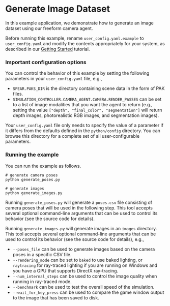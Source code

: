 # Generate Image Dataset

In this example application, we demonstrate how to generate an image dataset using our freeform camera agent.

Before running this example, rename `user_config.yaml.example` to `user_config.yaml` and modify the contents appropriately for your system, as described in our [Getting Started](../../docs/getting_started.md) tutorial.

### Important configuration options

You can control the behavior of this example by setting the following parameters in your `user_config.yaml` file, e.g.,
  - `SPEAR.PAKS_DIR` is the directory containing scene data in the form of PAK files.
  - `SIMULATION_CONTROLLER.CAMERA_AGENT.CAMERA.RENDER_PASSES` can be set to a list of image modalities that you want the agent to return (e.g., setting the value `["depth", "final_color", "segmentation"]` will return depth images, photorealistic RGB images, and segmentation images).

Your `user_config.yaml` file only needs to specify the value of a parameter if it differs from the defaults defined in the `python/config` directory. You can browse this directory for a complete set of all user-configurable parameters.

### Running the example

You can run the example as follows.

```console
# generate camera poses
python generate_poses.py

# generate images
python generate_images.py
```

Running `generate_poses.py` will generate a `poses.csv` file consisting of camera poses that will be used in the following step. This tool accepts several optional command-line arguments that can be used to control its behavior (see the source code for details).

Running `generate_images.py` will generate images in an `images` directory. This tool accepts several optional command-line arguments that can be used to control its behavior (see the source code for details), e.g.,
  - `--poses_file` can be used to generate images based on the camera poses in a specific CSV file.
  - `--rendering_mode` can be set to `baked` to use baked lighting, or `raytracing` for ray-traced lighting if you are running on Windows and you have a GPU that supports DirectX ray-tracing.
  - `--num_internal_steps` can be used to control the image quality when running in ray-traced mode.
  - `--benchmark` can be used to test the overall speed of the simulation.
  - `--wait_for_key_press` can be used to compare the game window output to the image that has been saved to disk.
